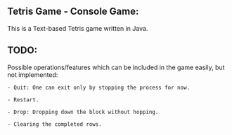 ## Tetris Game - Console Game:

This is a Text-based Tetris game written in Java. 

## TODO:
Possible operations/features which can be included in the game easily, but not implemented: 

    - Quit: One can exit only by stopping the process for now.
 
    - Restart.
    
    - Drop: Dropping down the block without hopping.
    
    - Clearing the completed rows.



